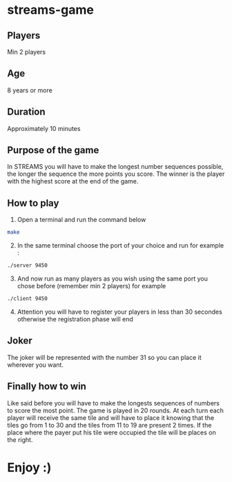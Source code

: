 # streams-game
## Players
Min 2 players
## Age
8 years or more
## Duration
Approximately 10 minutes
## Purpose of the game 
In STREAMS you will have to make the longest number sequences possible, the longer the sequence the more points you score.
The winner is the player with the highest score at the end of the game.
## How to play
1. Open a terminal and run the command below
```bash
make
```
2. In the same terminal choose the port of your choice and run
for example :
```bash
./server 9450
```
3. And now run as many players as you wish using the same port you chose before (remember min 2 players)
for example
```bash
./client 9450
```
4. Attention you will have to register your players in less than 30 secondes otherwise the registration phase will end
## Joker
The joker will be represented with the number 31 so you can place it wherever you want.

## Finally how to win
Like said before you will have to make the longests sequences of numbers to score the most point.
The game is played in 20 rounds. 
At each turn each player will receive the same tile and will have to place it knowing that the tiles go from 1 to 30 and the tiles from 11 to 19 are present 2 times. If the place where the payer put his tile were occupied the tile will be places on the right.

# Enjoy :)
